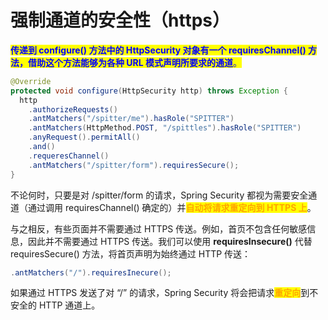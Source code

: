 # 强制通道的安全性（https）

<mark style="color:blue;">**传递到 configure() 方法中的 HttpSecurity 对象有一个 requiresChannel() 方法，借助这个方法能够为各种 URL 模式声明所要求的通道**</mark><mark style="color:blue;">。</mark>

```java
@Override
protected void configure(HttpSecurity http) throws Exception {
  http
    .authorizeRequests()
    .antMatchers("/spitter/me").hasRole("SPITTER")
    .antMatchers(HttpMethod.POST, "/spittles").hasRole("SPITTER")
    .anyRequest().permitAll()
    .and()
    .requeresChannel()
    .antMatchers("/spitter/form").requiresSecure();
}
```

不论何时，只要是对 /spitter/form 的请求，Spring Security 都视为需要安全通道（通过调用 requiresChannel() 确定的）并<mark style="color:orange;">**自动将请求重定向到 HTTPS 上**</mark>。

与之相反，有些页面并不需要通过 HTTPS 传送。例如，首页不包含任何敏感信息，因此并不需要通过 HTTPS 传送。我们可以使用 **requiresInsecure()** 代替 requiresSecure() 方法，将首页声明为始终通过 HTTP 传送：

```java
.antMatchers("/").requiresInecure();
```

如果通过 HTTPS 发送了对 “/” 的请求，Spring Security 将会把请求<mark style="color:orange;">**重定向**</mark>到不安全的 HTTP 通道上。
